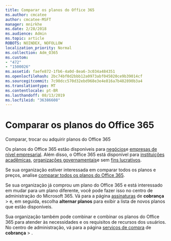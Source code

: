 ```yaml
---
title: Comparar os planos do Office 365
ms.author: cmcatee
author: cmcatee-MSFT
manager: mnirkhe
ms.date: 2/28/2018
ms.audience: Admin
ms.topic: article
ROBOTS: NOINDEX, NOFOLLOW
localization_priority: Normal
ms.collection: Adm_O365
ms.custom:
- "472"
- "1500026"
ms.assetid: faefe872-1fb6-4a0d-8ea6-3c034a484351
ms.openlocfilehash: 2bc74bf0d2bbb12a0973abf045020ce9b39014cf
ms.sourcegitcommit: 7c90dcc570d32ebd968e3e4e816a7b482890b3a4
ms.translationtype: MT
ms.contentlocale: pt-BR
ms.lasthandoff: 08/13/2019
ms.locfileid: "36386608"
---
```

# <a name="compare-office-365-plans"></a>Comparar os planos do Office 365

Comparar, trocar ou adquirir planos do Office 365
  
Os planos do Office 365 estão disponíveis para [negócios](https://products.office.com/compare-all-microsoft-office-products?tab=2)e [empresas de nível empresarial](https://products.office.com/business/compare-more-office-365-for-business-plans). Além disso, o Office 365 está disponível para [instituições acadêmicas](https://products.office.com/academic/compare-office-365-education-plans), [organizações governamentais](https://products.office.com/government/compare-office-365-government-plans)e sem [fins lucrativos](https://products.office.com/nonprofit/office-365-nonprofit-plans-and-pricing?tab=1).
  
Se sua organização estiver interessada em comparar todos os planos e preços, analise [comparar todos os planos do Office 365](https://products.office.com/business/compare-more-office-365-for-business-plans).
  
Se sua organização já comprou um plano do Office 365 e está interessado em mudar para um plano diferente, você pode fazer isso no centro de administração do Microsoft 365. Vá para a página [assinaturas](https://go.microsoft.com/fwlink/p/?linkid=842054) de **cobrança** \> e, em seguida, escolha **alternar planos** para exibir a lista de novos planos que estão disponíveis.
  
Sua organização também pode combinar e combinar os planos do Office 365 para atender às necessidades e os requisitos de recursos dos usuários. No centro de administração, vá para a página [serviços de compra](https://go.microsoft.com/fwlink/p/?linkid=868433) de **cobrança** \> .
